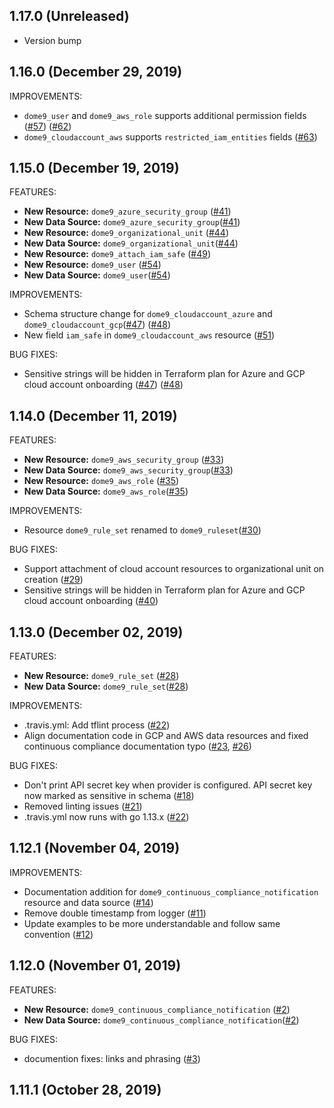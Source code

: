 ## 1.17.0 (Unreleased)
* Version bump

## 1.16.0 (December 29, 2019)

IMPROVEMENTS:
* `dome9_user` and `dome9_aws_role` supports additional permission fields ([#57](https://github.com/terraform-providers/terraform-provider-dome9/pull/57)) ([#62](https://github.com/terraform-providers/terraform-provider-dome9/pull/62))
* `dome9_cloudaccount_aws` supports `restricted_iam_entities` fields ([#63](https://github.com/terraform-providers/terraform-provider-dome9/pull/63))


## 1.15.0 (December 19, 2019)

FEATURES: 

* **New Resource:** `dome9_azure_security_group` ([#41](https://github.com/terraform-providers/terraform-provider-dome9/pull/41))
* **New Data Source:** `dome9_azure_security_group`([#41](https://github.com/terraform-providers/terraform-provider-dome9/pull/41))
* **New Resource:** `dome9_organizational_unit` ([#44](https://github.com/terraform-providers/terraform-provider-dome9/pull/44))
* **New Data Source:** `dome9_organizational_unit`([#44](https://github.com/terraform-providers/terraform-provider-dome9/pull/44))
* **New Resource:** `dome9_attach_iam_safe` ([#49](https://github.com/terraform-providers/terraform-provider-dome9/pull/49))
* **New Resource:** `dome9_user` ([#54](https://github.com/terraform-providers/terraform-provider-dome9/pull/54))
* **New Data Source:** `dome9_user`([#54](https://github.com/terraform-providers/terraform-provider-dome9/pull/54))

IMPROVEMENTS:
* Schema structure change for `dome9_cloudaccount_azure` and `dome9_cloudaccount_gcp`([#47](https://github.com/terraform-providers/terraform-provider-dome9/pull/47)) ([#48](https://github.com/terraform-providers/terraform-provider-dome9/pull/48))
* New field `iam_safe` in `dome9_cloudaccount_aws` resource ([#51](https://github.com/terraform-providers/terraform-provider-dome9/pull/51))


BUG FIXES:
* Sensitive strings will be hidden in Terraform plan for Azure and GCP cloud account onboarding ([#47](https://github.com/terraform-providers/terraform-provider-dome9/pull/47)) ([#48](https://github.com/terraform-providers/terraform-provider-dome9/pull/48))



## 1.14.0 (December 11, 2019)

FEATURES:

* **New Resource:** `dome9_aws_security_group` ([#33](https://github.com/terraform-providers/terraform-provider-dome9/pull/33))
* **New Data Source:** `dome9_aws_security_group`([#33](https://github.com/terraform-providers/terraform-provider-dome9/pull/33))
* **New Resource:** `dome9_aws_role` ([#35](https://github.com/terraform-providers/terraform-provider-dome9/pull/35))
* **New Data Source:** `dome9_aws_role`([#35](https://github.com/terraform-providers/terraform-provider-dome9/pull/35))

IMPROVEMENTS:
* Resource `dome9_rule_set` renamed to `dome9_ruleset`([#30](https://github.com/terraform-providers/terraform-provider-dome9/pull/30))

BUG FIXES:
* Support attachment of cloud account resources to organizational unit on creation ([#29](https://github.com/terraform-providers/terraform-provider-dome9/pull/29))
* Sensitive strings will be hidden in Terraform plan for Azure and GCP cloud account onboarding ([#40](https://github.com/terraform-providers/terraform-provider-dome9/pull/40))

## 1.13.0 (December 02, 2019)

FEATURES:

* **New Resource:** `dome9_rule_set` ([#28](https://github.com/terraform-providers/terraform-provider-dome9/pull/28))
* **New Data Source:** `dome9_rule_set`([#28](https://github.com/terraform-providers/terraform-provider-dome9/pull/28))

IMPROVEMENTS:
* .travis.yml: Add tflint process ([#22](https://github.com/terraform-providers/terraform-provider-dome9/issues/22))
* Align documentation code in GCP and AWS data resources and fixed continuous compliance documentation typo ([#23](https://github.com/terraform-providers/terraform-provider-dome9/issues/23), [#26](https://github.com/terraform-providers/terraform-provider-dome9/issues/26))

BUG FIXES:
* Don't print API secret key when provider is configured. API secret key now marked as sensitive in schema ([#18](https://github.com/terraform-providers/terraform-provider-dome9/issues/18))
* Removed linting issues ([#21](https://github.com/terraform-providers/terraform-provider-dome9/issues/21))
* .travis.yml now runs with go 1.13.x ([#22](https://github.com/terraform-providers/terraform-provider-dome9/issues/22))

## 1.12.1 (November 04, 2019)

IMPROVEMENTS:
* Documentation addition for `dome9_continuous_compliance_notification` resource and data source ([#14](https://github.com/terraform-providers/terraform-provider-dome9/issues/7))
* Remove double timestamp from logger ([#11](https://github.com/terraform-providers/terraform-provider-dome9/issues/11))
* Update examples to be more understandable and follow same convention ([#12](https://github.com/terraform-providers/terraform-provider-dome9/issues/12))

## 1.12.0 (November 01, 2019)

FEATURES:

* **New Resource:** `dome9_continuous_compliance_notification` ([#2](https://github.com/terraform-providers/terraform-provider-dome9/issues/2))
* **New Data Source:** `dome9_continuous_compliance_notification`([#2](https://github.com/terraform-providers/terraform-provider-dome9/issues/2))

BUG FIXES:

* documention fixes: links and phrasing ([#3](https://github.com/terraform-providers/terraform-provider-github/issues/3))

## 1.11.1 (October 28, 2019)

